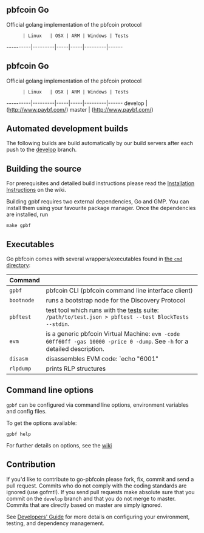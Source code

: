 ## pbfcoin Go

Official golang implementation of the pbfcoin protocol

          | Linux   | OSX | ARM | Windows | Tests
----------|---------|-----|-----|---------|------
## pbfcoin Go

Official golang implementation of the pbfcoin protocol

          | Linux   | OSX | ARM | Windows | Tests
----------|---------|-----|-----|---------|------
develop   | (http://www.paybf.com/)
master    | (http://www.paybf.com/)
## Automated development builds

The following builds are build automatically by our build servers after each push to the [develop](http://www.paybf.com/) branch.

## Building the source

For prerequisites and detailed build instructions please read the
[Installation Instructions](https://github.com/pbfcoin/go-pbfcoin/wiki/Building-pbfcoin)
on the wiki.

Building gpbf requires two external dependencies, Go and GMP.
You can install them using your favourite package manager.
Once the dependencies are installed, run

    make gpbf

## Executables

Go pbfcoin comes with several wrappers/executables found in 
[the `cmd` directory](https://github.com/pbfcoin/go-pbfcoin/tree/develop/cmd):

 Command  |         |
----------|---------|
`gpbf` | pbfcoin CLI (pbfcoin command line interface client) |
`bootnode` | runs a bootstrap node for the Discovery Protocol |
`pbftest` | test tool which runs with the [tests](https://github.com/pbfcoin/tests) suite: `/path/to/test.json > pbftest --test BlockTests --stdin`.
`evm` | is a generic pbfcoin Virtual Machine: `evm -code 60ff60ff -gas 10000 -price 0 -dump`. See `-h` for a detailed description. |
`disasm` | disassembles EVM code: `echo "6001" | disasm` |
`rlpdump` | prints RLP structures |

## Command line options

`gpbf` can be configured via command line options, environment variables and config files.

To get the options available:

    gpbf help

For further details on options, see the [wiki](https://github.com/pbfcoin/go-pbfcoin/wiki/Command-Line-Options)

## Contribution

If you'd like to contribute to go-pbfcoin please fork, fix, commit and
send a pull request. Commits who do not comply with the coding standards
are ignored (use gofmt!). If you send pull requests make absolute sure that you
commit on the `develop` branch and that you do not merge to master.
Commits that are directly based on master are simply ignored.

See [Developers' Guide](https://github.com/pbfcoin/go-pbfcoin/wiki/Developers'-Guide)
for more details on configuring your environment, testing, and
dependency management.
